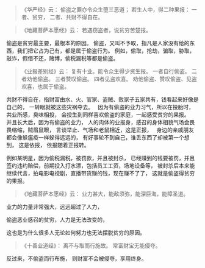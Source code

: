 > 《华严经》云：
>  偷盗之罪亦令众生堕三恶道；
> 若生人中，得二种果报：
> 一者、贫穷，
> 二者、共财不得自在。

> 《地藏菩萨本愿经》云： 
> 若遇窃盗者，说贫穷苦楚报。

偷盗是贫穷最主要，最根本的原因。
偷盗，又叫不予取，指凡是人家没有给的东西，我们把它占为己有，都是属于偷盗行为。
例如，偷取，抢劫，骗取，胁取，敲诈，假借不还，赌博，偷税漏税等都是偷盗。

> 《业报差别经》云：
> 复有十业。能令众生得少资生报。
> 一者自行偷盗。
> 二者劝他偷盗。
> 三者赞叹偷盗。
> 四者见盗欢喜。
> 劝他偷盗、赞叹偷盗、见盗欢喜，也属于偷盗。

共财不得自在，指财富由水、火、官家、盗贼、败家子五家共有，钱看起来好像是自己的，
一转眼就被这些灾祸夺去。
&nbsp;
因为有偷盗的业力习气，所以在投胎时，共业所感，臭味相投，
会投生到同样喜欢偷盗的家庭，一起感受贫穷的果报。
&nbsp;
并且长大后，因为有偷盗的业力，
人的肉体的业报身，感召的身体相貌气场会畏畏缩缩，贼眉鼠眼，
言谈举止、气场和老鼠相近，这是正报，
&nbsp;
身边的亲戚朋友都会像躲瘟疫一样躲得远远的，
有好事轮不到自己，谁丢东西了却被第一个想到，
这是依报，
依报随着正报转。
&nbsp;

例如某明星，因为偷税漏税，被罚款，并且被封杀，
已经赚到的钱要被罚，并且签约违约赔偿，前期投入打水漂，包括员工工资，场地设备等，
被封杀后本来能继续代言，拍电影电视剧，直播带货赚的钱，现在赚不了了，
这就是偷盗得贫穷的果报。

> 《地藏菩萨本愿经》云：
>  业力甚大，能敌须弥，能深巨海，能障圣道。

业力的力量非常强大，远远超过了人力，

偷盗恶业感召的贫穷，人力是无法改变的，

这也是为什么很多人无论如何努力也无法摆脱贫穷的原因。

> 《十善业道经》：
> 离不与取而行施故。
> 常富财宝无能侵夺。

反过来，不偷盗而行布施，
则财富不会被侵夺，享用终身。